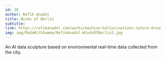```yaml
---
id: 10
author: Refik Anadol
title: Winds of Berlin
subtitle:
link: https://refikanadol.com/works/machine-hallucinations-nature-dreams/
img: img/MadeWithGamma/RefikAnadol-WindsOfBerlin2.jpg
---
```


An AI data sculpture based on environmental real-time data collected from the city.